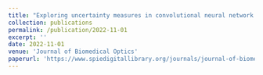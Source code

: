 ```yaml
---
title: "Exploring uncertainty measures in convolutional neural network for semantic segmentation of oral cancer images"
collection: publications
permalink: /publication/2022-11-01
excerpt: ''
date: 2022-11-01
venue: 'Journal of Biomedical Optics'
paperurl: 'https://www.spiedigitallibrary.org/journals/journal-of-biomedical-optics/volume-27/issue-11/115001/Exploring-uncertainty-measures-in-convolutional-neural-network-for-semantic-segmentation/10.1117/1.JBO.27.11.115001.full'
---
```

